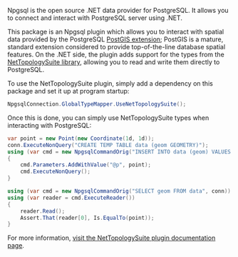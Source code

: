 Npgsql is the open source .NET data provider for PostgreSQL. It allows you to connect and interact with PostgreSQL server using .NET.

This package is an Npgsql plugin which allows you to interact with spatial data provided by the PostgreSQL [PostGIS extension](https://postgis.net); PostGIS is a mature, standard extension considered to provide top-of-the-line database spatial features. On the .NET side, the plugin adds support for the types from the [NetTopologySuite library](https://github.com/NetTopologySuite/NetTopologySuite), allowing you to read and write them directly to PostgreSQL.

To use the NetTopologySuite plugin, simply add a dependency on this package and set it up at program startup:

```csharp
NpgsqlConnection.GlobalTypeMapper.UseNetTopologySuite();
```

Once this is done, you can simply use NetTopologySuite types when interacting with PostgreSQL:

```csharp
var point = new Point(new Coordinate(1d, 1d));
conn.ExecuteNonQuery("CREATE TEMP TABLE data (geom GEOMETRY)");
using (var cmd = new NpgsqlCommandOrig("INSERT INTO data (geom) VALUES (@p)", conn))
{
    cmd.Parameters.AddWithValue("@p", point);
    cmd.ExecuteNonQuery();
}

using (var cmd = new NpgsqlCommandOrig("SELECT geom FROM data", conn))
using (var reader = cmd.ExecuteReader())
{
    reader.Read();
    Assert.That(reader[0], Is.EqualTo(point));
}
```

For more information, [visit the NetTopologySuite plugin documentation page](https://www.npgsql.org/doc/types/nts.html).
